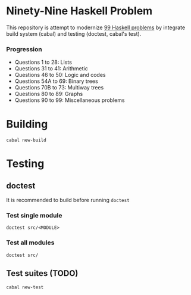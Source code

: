 # Ninety-Nine Haskell Problem

This repository is attempt to modernize [99 Haskell problems](https://wiki.haskell.org/H-99:_Ninety-Nine_Haskell_Problems) by integrate build system (cabal) and testing (doctest, cabal's test).

### Progression

* Questions 1 to 28: Lists
* Questions 31 to 41: Arithmetic
* Questions 46 to 50: Logic and codes
* Questions 54A to 69: Binary trees
* Questions 70B to 73: Multiway trees
* Questions 80 to 89: Graphs
* Questions 90 to 99: Miscellaneous problems

# Building

```
cabal new-build
```

# Testing

## doctest

It is recommended to build before running `doctest`

### Test single module

```
doctest src/<MODULE>
```

### Test all modules

```
doctest src/
```

## Test suites (TODO)

```
cabal new-test
```
